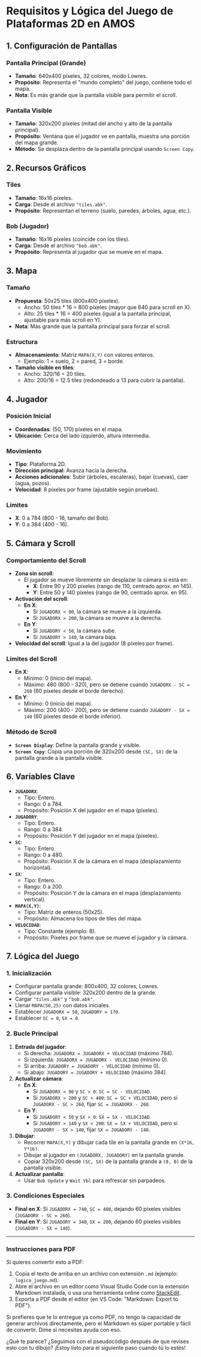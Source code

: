 
# Requisitos y Lógica del Juego de Plataformas 2D en AMOS

## 1. Configuración de Pantallas

### Pantalla Principal (Grande)
- **Tamaño**: 640x400 píxeles, 32 colores, modo Lowres.
- **Propósito**: Representa el "mundo completo" del juego, contiene todo el mapa.
- **Nota**: Es más grande que la pantalla visible para permitir el scroll.

### Pantalla Visible
- **Tamaño**: 320x200 píxeles (mitad del ancho y alto de la pantalla principal).
- **Propósito**: Ventana que el jugador ve en pantalla, muestra una porción del mapa grande.
- **Método**: Se desplaza dentro de la pantalla principal usando `Screen Copy`.

## 2. Recursos Gráficos

### Tiles
- **Tamaño**: 16x16 píxeles.
- **Carga**: Desde el archivo `"tiles.abk"`.
- **Propósito**: Representan el terreno (suelo, paredes, árboles, agua, etc.).

### Bob (Jugador)
- **Tamaño**: 16x16 píxeles (coincide con los tiles).
- **Carga**: Desde el archivo `"bob.abk"`.
- **Propósito**: Representa al jugador que se mueve en el mapa.

## 3. Mapa

### Tamaño
- **Propuesta**: 50x25 tiles (800x400 píxeles).
  - Ancho: 50 tiles * 16 = 800 píxeles (mayor que 640 para scroll en X).
  - Alto: 25 tiles * 16 = 400 píxeles (igual a la pantalla principal, ajustable para más scroll en Y).
- **Nota**: Más grande que la pantalla principal para forzar el scroll.

### Estructura
- **Almacenamiento**: Matriz `MAPA(X,Y)` con valores enteros.
  - Ejemplo: 1 = suelo, 2 = pared, 3 = borde.
- **Tamaño visible en tiles**:
  - Ancho: 320/16 = 20 tiles.
  - Alto: 200/16 = 12.5 tiles (redondeado a 13 para cubrir la pantalla).

## 4. Jugador

### Posición Inicial
- **Coordenadas**: (50, 170) píxeles en el mapa.
- **Ubicación**: Cerca del lado izquierdo, altura intermedia.

### Movimiento
- **Tipo**: Plataforma 2D.
- **Dirección principal**: Avanza hacia la derecha.
- **Acciones adicionales**: Subir (árboles, escaleras), bajar (cuevas), caer (agua, pozos).
- **Velocidad**: 8 píxeles por frame (ajustable según pruebas).

### Límites
- **X**: 0 a 784 (800 - 16, tamaño del Bob).
- **Y**: 0 a 384 (400 - 16).

## 5. Cámara y Scroll

### Comportamiento del Scroll
- **Zona sin scroll**:
  - El jugador se mueve libremente sin desplazar la cámara si está en:
    - **X**: Entre 90 y 200 píxeles (rango de 110, centrado aprox. en 145).
    - **Y**: Entre 50 y 140 píxeles (rango de 90, centrado aprox. en 95).
- **Activación del scroll**:
  - **En X**:
    - Si `JUGADORX < 90`, la cámara se mueve a la izquierda.
    - Si `JUGADORX > 200`, la cámara se mueve a la derecha.
  - **En Y**:
    - Si `JUGADORY < 50`, la cámara sube.
    - Si `JUGADORY > 140`, la cámara baja.
- **Velocidad del scroll**: Igual a la del jugador (8 píxeles por frame).

### Límites del Scroll
- **En X**:
  - Mínimo: 0 (inicio del mapa).
  - Máximo: 480 (800 - 320), pero se detiene cuando `JUGADORX - SC = 260` (60 píxeles desde el borde derecho).
- **En Y**:
  - Mínimo: 0 (inicio del mapa).
  - Máximo: 200 (400 - 200), pero se detiene cuando `JUGADORY - SX = 140` (60 píxeles desde el borde inferior).

### Método de Scroll
- **`Screen Display`**: Define la pantalla grande y visible.
- **`Screen Copy`**: Copia una porción de 320x200 desde `(SC, SX)` de la pantalla grande a la pantalla visible.

## 6. Variables Clave

- **`JUGADORX`**:
  - Tipo: Entero.
  - Rango: 0 a 784.
  - Propósito: Posición X del jugador en el mapa (píxeles).
- **`JUGADORY`**:
  - Tipo: Entero.
  - Rango: 0 a 384.
  - Propósito: Posición Y del jugador en el mapa (píxeles).
- **`SC`**:
  - Tipo: Entero.
  - Rango: 0 a 480.
  - Propósito: Posición X de la cámara en el mapa (desplazamiento horizontal).
- **`SX`**:
  - Tipo: Entero.
  - Rango: 0 a 200.
  - Propósito: Posición Y de la cámara en el mapa (desplazamiento vertical).
- **`MAPA(X,Y)`**:
  - Tipo: Matriz de enteros (50x25).
  - Propósito: Almacena los tipos de tiles del mapa.
- **`VELOCIDAD`**:
  - Tipo: Constante (ejemplo: 8).
  - Propósito: Píxeles por frame que se mueve el jugador y la cámara.

## 7. Lógica del Juego

### 1. Inicialización
- Configurar pantalla grande: 800x400, 32 colores, Lowres.
- Configurar pantalla visible: 320x200 dentro de la grande.
- Cargar `"tiles.abk"` y `"bob.abk"`.
- Llenar `MAPA(50,25)` con datos iniciales.
- Establecer `JUGADORX = 50`, `JUGADORY = 170`.
- Establecer `SC = 0`, `SX = 0`.

### 2. Bucle Principal
1. **Entrada del jugador**:
   - Si derecha: `JUGADORX = JUGADORX + VELOCIDAD` (máximo 784).
   - Si izquierda: `JUGADORX = JUGADORX - VELOCIDAD` (mínimo 0).
   - Si arriba: `JUGADORY = JUGADORY - VELOCIDAD` (mínimo 0).
   - Si abajo: `JUGADORY = JUGADORY + VELOCIDAD` (máximo 384).
2. **Actualizar cámara**:
   - **En X**:
     - Si `JUGADORX < 90` y `SC > 0`: `SC = SC - VELOCIDAD`.
     - Si `JUGADORX > 200` y `SC < 480`: `SC = SC + VELOCIDAD`, pero si `JUGADORX - SC > 260`, fijar `SC = JUGADORX - 260`.
   - **En Y**:
     - Si `JUGADORY < 50` y `SX > 0`: `SX = SX - VELOCIDAD`.
     - Si `JUGADORY > 140` y `SX < 200`: `SX = SX + VELOCIDAD`, pero si `JUGADORY - SX > 140`, fijar `SX = JUGADORY - 140`.
3. **Dibujar**:
   - Recorrer `MAPA(X,Y)` y dibujar cada tile en la pantalla grande en `(X*16, Y*16)`.
   - Dibujar al jugador en `(JUGADORX, JUGADORY)` en la pantalla grande.
   - Copiar 320x200 desde `(SC, SX)` de la pantalla grande a `(0, 0)` de la pantalla visible.
4. **Actualizar pantalla**:
   - Usar `Bob Update` y `Wait Vbl` para refrescar sin parpadeos.

### 3. Condiciones Especiales
- **Final en X**: Si `JUGADORX = 740`, `SC = 480`, dejando 60 píxeles visibles (`JUGADORX - SC = 260`).
- **Final en Y**: Si `JUGADORY = 340`, `SX = 200`, dejando 60 píxeles visibles (`JUGADORY - SX = 140`).

---

### Instrucciones para PDF
Si quieres convertir esto a PDF:
1. Copia el texto de arriba en un archivo con extensión `.md` (ejemplo: `logica_juego.md`).
2. Abre el archivo en un editor como Visual Studio Code con la extensión Markdown instalada, o usa una herramienta online como [StackEdit](https://stackedit.io/).
3. Exporta a PDF desde el editor (en VS Code: "Markdown: Export to PDF").

Si prefieres que te lo entregue ya como PDF, no tengo la capacidad de generar archivos directamente, pero el Markdown es súper portable y fácil de convertir. Dime si necesitas ayuda con eso.

¿Qué te parece? ¿Seguimos con el pseudocódigo después de que revises esto con tu dibujo? ¡Estoy listo para el siguiente paso cuando tú lo estés!

